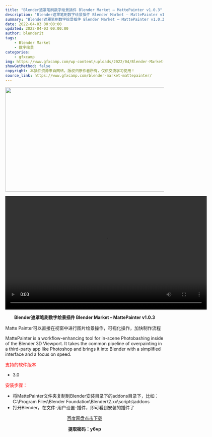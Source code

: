 ```yaml
---
title: "Blender遮罩笔刷数字绘景插件 Blender Market – MattePainter v1.0.3"
description: "Blender遮罩笔刷数字绘景插件 Blender Market – MattePainter v1.0.3 Matte Painter可以直接在视窗中进行图片绘景操作，可视化操作，加快制作流程 Ma..."
summary: "Blender遮罩笔刷数字绘景插件 Blender Market – MattePainter v1.0.3 Matte Painter可以直接在视窗中进行图片绘景操作，可视化操作，加快制作流程 Ma..."
date: 2022-04-03 00:00:00
updated: 2022-04-03 00:00:00
author: blenderit
tags: 
    - Blender Market
    - 数字绘景
categories:
    - gfxcamp
img: https://www.gfxcamp.com/wp-content/uploads/2022/04/Blender-Market-–-Mattepainter.jpg
showGetMethod: false
copyright: 本插件资源来自网络，版权归原作者所有，仅供交流学习使用！
source_link: https://www.gfxcamp.com/blender-market-mattepainter/
---
```

<div><p><img decoding="async" class="aligncenter size-full wp-image-102925" src="https://www.gfxcamp.com/wp-content/uploads/2022/04/Blender-Market-%E2%80%93-Mattepainter.jpg" data-src="https://www.gfxcamp.com/wp-content/uploads/2022/04/Blender-Market-–-Mattepainter.jpg" alt="" width="590" height="331" data-srcset="https://www.gfxcamp.com/wp-content/uploads/2022/04/Blender-Market-–-Mattepainter.jpg 590w, https://www.gfxcamp.com/wp-content/uploads/2022/04/Blender-Market-–-Mattepainter-150x84.jpg 150w" data-sizes="(max-width: 590px) 100vw, 590px"><br>
</p><center><div style="width: 640px;" class="wp-video"><!--[if lt IE 9]><script>document.createElement('video');</script><![endif]-->
<video class="wp-video-shortcode" id="video-102924-1" width="640" height="360" preload="true" controls="controls"><source type="video/mp4" src="https://cloud.video.taobao.com//play/u/80049544/p/2/e/6/t/1/354830439378.mp4?_=1"></source><a href="https://cloud.video.taobao.com//play/u/80049544/p/2/e/6/t/1/354830439378.mp4">https://cloud.video.taobao.com//play/u/80049544/p/2/e/6/t/1/354830439378.mp4</a></video></div></center><p style="text-align: center;"><strong>Blender遮罩笔刷数字绘景插件 Blender Market – MattePainter v1.0.3</strong></p><p>Matte Painter可以直接在视窗中进行图片绘景操作，可视化操作，加快制作流程</p><p>MattePainter is a workflow-enhancing tool for in-scene Photobashing inside of the Blender 3D Viewport. It takes the common pipeline of overpainting in a third-party app like Photoshop and brings it into Blender with a simplified interface and a focus on speed.</p><p><span style="color: #ff0000;">支持的软件版本</span></p><ul>
<li>3.0</li>
</ul><p><span style="color: #ff0000;">安装步骤：</span></p><ul>
<li>将MattePainter文件夹复制到Blender安装目录下的addons目录下，比如：C:\Program Files\Blender Foundation\Blender\2.xx\scripts\addons</li>
<li>打开Blender，在文件-用户设置-插件，即可看到安装的插件了</li>
</ul><p style="text-align: center;"><a class="maxbutton-3 maxbutton maxbutton-baidu" target="_blank" rel="noopener" href="https://pan.baidu.com/s/16g0m0uXURsC6Urja6N4MDg?pwd=y6vp"><span class="mb-text">百度网盘点击下载</span></a></p><p style="text-align: center;"><strong>提取密码：y6vp</strong></p></div>